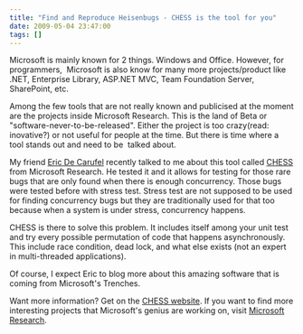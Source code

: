 ```yaml
---
title: "Find and Reproduce Heisenbugs - CHESS is the tool for you"
date: 2009-05-04 23:47:00
tags: []
---
```


Microsoft is mainly known for 2 things. Windows and Office. However, for programmers,&nbsp; Microsoft is also know for many more projects/product like .NET, Enterprise Library, ASP.NET MVC, Team Foundation Server, SharePoint, etc.

Among the few tools that are not really known and publicised at the moment are the projects inside Microsoft Research. This is the land of Beta or "software-never-to-be-released". Either the project is too crazy(read: inovative?) or not useful for people at the time. But there is time where a tool stands out and need to be&nbsp; talked about.

My friend [Eric De Carufel](http://blog.decarufel.net) recently talked to me about this tool called [CHESS](http://research.microsoft.com/en-us/projects/chess/) from Microsoft Research. He tested it and it allows for testing for those rare bugs that are only found when there is enough concurrency. Those bugs were tested before with stress test. Stress test are not supposed to be used for finding concurrency bugs but they are traditionally used for that too because when a system is under stress, concurrency happens.

CHESS is there to solve this problem. It includes itself among your unit test and try every possible permutation of code that happens asynchronously. This include race condition, dead lock, and what else exists (not an expert in multi-threaded applications).

Of course, I expect Eric to blog more about this amazing software that is coming from Microsoft's Trenches.

Want more information? Get on the [CHESS website](http://research.microsoft.com/en-us/projects/chess/doc.aspx). If you want to find more interesting projects that Microsoft's genius are working on, visit [Microsoft Research](http://research.microsoft.com/en-us/default.aspx).
